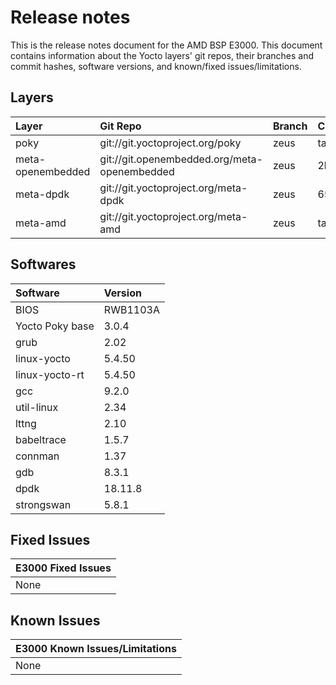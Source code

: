 # Release notes

This is the release notes document for the AMD BSP E3000. This document
contains information about the Yocto layers' git repos, their branches
and commit hashes, software versions, and known/fixed issues/limitations.

## Layers
| Layer             | Git Repo                                     | Branch | Commit Hash/Tag                          |
|:------------------|:---------------------------------------------|:-------|:-----------------------------------------|
| poky              | git://git.yoctoproject.org/poky              | zeus   | tags/yocto-3.0.4                         |
| meta-openembedded | git://git.openembedded.org/meta-openembedded | zeus   | 2b5dd1eb81cd08bc065bc76125f2856e9383e98b |
| meta-dpdk         | git://git.yoctoproject.org/meta-dpdk         | zeus   | 65861f98a8f88389963921f2d78de7e5a8881048 |
| meta-amd          | git://git.yoctoproject.org/meta-amd          | zeus   | tags/zeus-e3000-ga-202011                                     |

## Softwares
| Software        | Version  |
|:----------------|:---------|
| BIOS            | RWB1103A |
| Yocto Poky base | 3.0.4    |
| grub            | 2.02     |
| linux-yocto     | 5.4.50   |
| linux-yocto-rt  | 5.4.50   |
| gcc             | 9.2.0    |
| util-linux      | 2.34     |
| lttng           | 2.10     |
| babeltrace      | 1.5.7    |
| connman         | 1.37     |
| gdb             | 8.3.1    |
| dpdk            | 18.11.8  |
| strongswan      | 5.8.1    |

## Fixed Issues
| __E3000 Fixed Issues__ |
|:-----------------------|
| None                   |

## Known Issues
| __E3000 Known Issues/Limitations__ |
|:-----------------------------------|
| None                               |
